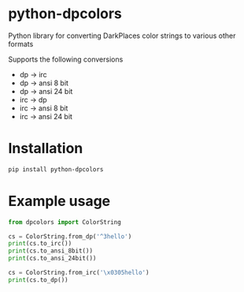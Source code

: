 # python-dpcolors
Python library for converting DarkPlaces color strings to various other formats

Supports the following conversions

 * dp -> irc
 * dp -> ansi 8 bit
 * dp -> ansi 24 bit
 * irc -> dp
 * irc -> ansi 8 bit
 * irc -> ansi 24 bit

# Installation

```bash
pip install python-dpcolors
```

# Example usage

```python
from dpcolors import ColorString

cs = ColorString.from_dp('^3hello')
print(cs.to_irc())
print(cs.to_ansi_8bit())
print(cs.to_ansi_24bit())

cs = ColorString.from_irc('\x0305hello')
print(cs.to_dp())
```
